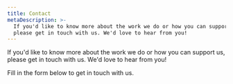 ```yaml
---
title: Contact
metaDescription: >-
  If you'd like to know more about the work we do or how you can support us,
  please get in touch with us. We'd love to hear from you!
---
```

If you'd like to know more about the work we do or how you can support us, please get in touch with us. We'd love to hear from you!

Fill in the form below to get in touch with us.
